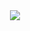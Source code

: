 <div align="center">
<img src="https://github.com/Israella/CompassUOL/assets/89945563/6a15718f-e50b-47d1-8eda-c7a446c0ab50" />
</div>



<div align="center">
<img src=" " />
</div>




<div align="center">
<img src=" " />
</div>
